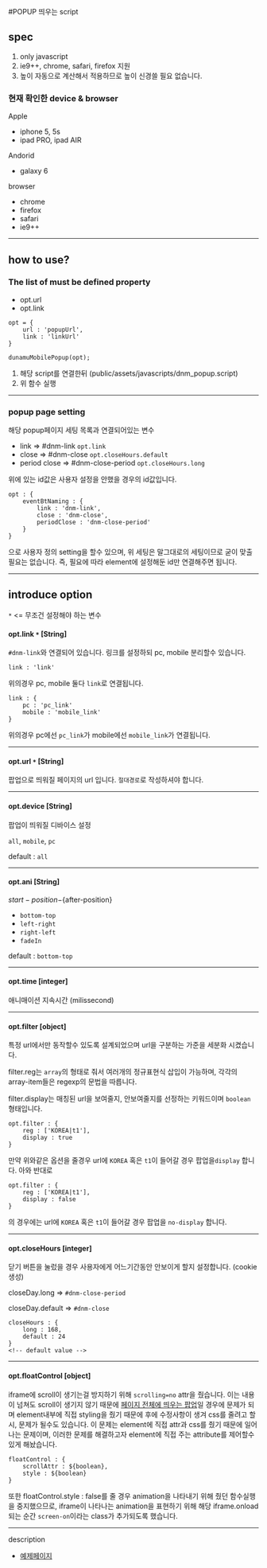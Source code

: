 #POPUP 띄우는 script

## spec
1. only javascript
2. ie9++, chrome, safari, firefox 지원
3. 높이 자동으로 계산해서 적용하므로 높이 신경쓸 필요 없습니다.

### 현재 확인한 device & browser
Apple

- iphone 5, 5s
- ipad PRO, ipad AIR

Andorid

- galaxy 6

browser

- chrome
- firefox
- safari
- ie9++


***

## how to use?
### The list of must be defined property
- opt.url
- opt.link

```
opt = {
	url : 'popupUrl',
    link : 'linkUrl'
}

dunamuMobilePopup(opt);
```

1. 해당 script를 연결한뒤 (public/assets/javascripts/dnm_popup.script)
2. 위 함수 실행

***

### popup page setting
해당 popup페이지 세팅 목록과 연결되어있는 변수

- link => #dnm-link `opt.link`
- close => #dnm-close `opt.closeHours.default`
- period close => #dnm-close-period `opt.closeHours.long`

위에 있는 id값은 사용자 설정을 안했을 경우의 id값입니다.

```
opt : {
	eventBtNaming : {
		link : 'dnm-link',
		close : 'dnm-close',
		periodClose : 'dnm-close-period'
	}
}
```
으로 사용자 정의 setting을 할수 있으며, 위 세팅은 말그대로의 세팅이므로 굳이 맞출필요는 없습니다.
즉, 필요에 따라 element에 설정해둔 id만 연결해주면 됩니다.

***


## introduce option
`*` <= 무조건 설정해야 하는 변수

#### opt.link `*` [String]
`#dnm-link`와 연결되어 있습니다.
링크를 설정하되 pc, mobile 분리할수 있습니다.
```
link : 'link'
```
위의경우 pc, mobile 둘다 `link`로 연결됩니다.
```
link : {
    pc : 'pc_link'
    mobile : 'mobile_link'
}
```
위의경우 pc에선 `pc_link`가 mobile에선 `mobile_link`가 연결됩니다.

---

#### opt.url `*` [String]
팝업으로 띄워질 페이지의 url 입니다. `절대경로`로 작성하셔야 합니다.

---


#### opt.device [String]
팝업이 띄워질 디바이스 설정

`all`, `mobile`, `pc`

default : `all`

---

#### opt.ani [String]
${start-position}-${after-position}

 - `bottom-top`
 - `left-right`
 - `right-left`
 - `fadeIn`

default : `bottom-top`

---

#### opt.time [integer]
애니매이션 지속시간 (milissecond)

---

#### opt.filter [object]
특정 url에서만 동작할수 있도록 설계되었으며
url을 구분하는 가준을 세분화 시켰습니다.

filter.reg는 `array`의 형태로 줘서 여러개의 정규표현식 삽입이 가능하며, 각각의 array-item들은 regexp의 문법을 따릅니다.

filter.display는 매칭된 url을 보여줄지, 안보여줄지를 선정하는 키워드이며 `boolean` 형태입니다.

```
opt.filter : {
	reg : ['KOREA|t1'],
	display : true
}
```
만약 위와같은 옵션을 줄경우 url에 `KOREA` 혹은 `t1`이 들어갈 경우 팝업을`display` 합니다. 아와 반대로

```
opt.filter : {
	reg : ['KOREA|t1'],
	display : false
}
```
의 경우에는 url에 `KOREA` 혹은 `t1`이 들어갈 경우 팝업을 `no-display` 합니다.

---

#### opt.closeHours [integer]
닫기 버튼을 눌렀을 경우 사용자에게 어느기간동안 안보이게 할지 설정합니다. (cookie 생성)

closeDay.long => `#dnm-close-period`

closeDay.default => `#dnm-close`

```
closeHours : {
	long : 168,
	default : 24
}
<!-- default value -->
```

---

#### opt.floatControl [object]
iframe에 scroll이 생기는걸 방지하기 위해 `scrolling=no` attr을 줬습니다.
이는 내용이 넘쳐도 scroll이 생기지 않기 때문에 [페이지 전체에 띄우는 팝업](http://publishing.dunamu.io/map-renew/banner/html/contain-service.html)일 경우에 문제가 되며 element내부에 직접 styling을 줬기 때문에 후에 수정사항이 생겨 css를 줄려고 할시, 문제가 될수도 있습니다.
이 문제는 element에 직접 attr과 css를 줬기 때문에 일어나는 문제이며, 이러한 문제를 해결하고자 element에 직접 주는 attribute를 제어할수 있게 해놨습니다.

```
floatControl : {
	scrollAttr : ${boolean},
    style : ${boolean}
}
```

또한 floatControl.style : false를 줄 경우 animation을 나타내기 위해 줬던 함수실행을 중지했으므로, iframe이 나타나는 animation을 표현하기 위해
해당 iframe.onload 되는 순간 `screen-on`이라는 class가 추가되도록 했습니다.



---

description

- [예제페이지](http://publishing.dunamu.io/mkpopupTest/html/index.html)